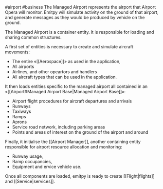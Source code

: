 #airport #business
The Managed Airport represents the airport that Airport Opera will monitor.
Emitpy will simulate activity on the ground of that airport, and generate messages as they would be produced by vehicle on the ground.

The Managed Airport is a container entity. It is responsible for loading and sharing common structures.

A first set of entities is necessary to create and simulate aircraft movements:
- The entire «[[Aerospace]]» as used in the application,
- All airports
- Airlines, and other opeartors and handlers
- All aircraft types that can be used in the application.

It then loads entities specific to the managed airport all contained in an «[[Airport#Managed Airport Base|Managed Airport Base]]»:
- Airport flight procedures for aircraft departures and arrivals
- Runways
- Taxiways
- Ramps
- Aprons
- Service road network, including parking areas
- Points and areas of interest on the ground of the airport and around

Finally, it initialise the [[Airport Manager]], another containing entity responsible for airport resource allocation and monitoring:
- Runway usage,
- Ramp occupancies,
- Equipment and ervice vehicle use.

Once all components are loaded, emitpy is ready to create [[Flight|flights]] and [[Service|services]].